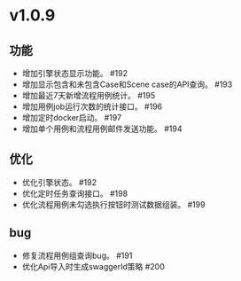 # v1.0.9

## 功能
- 增加引擎状态显示功能。 #192
- 增加显示包含和未包含Case和Scene case的API查询。 #193
- 增加最近7天新增流程用例统计。 #195
- 增加用例job运行次数的统计接口。 #196
- 增加定时docker启动。 #197
- 增加单个用例和流程用例邮件发送功能。 #194


## 优化
- 优化引擎状态。 #192
- 优化定时任务查询接口。 #198
- 优化流程用例未勾选执行按钮时测试数据组装。 #199


## bug
- 修复流程用例组查询bug。 #191
- 优化Api导入时生成swaggerId策略 #200